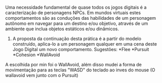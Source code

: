 Uma necessidade fundamental de quase todos os jogos digitais é a caracterização de personagens NPCs. Em
mundos virtuais estes comportamentos são as conduções das habilidades de um personagem autônomo em
navegar para um destino e/ou objetivo, através de um ambiente que inclua objetos estáticos e/ou dinâmicos.

1. A proposta da continuação desta prática é a partir do modelo construído, aplica-lo a um personagem
qualquer em uma cena deste Jogo Digital um novo comportamento. Sugestões:
 *Flee
 *Pursuit
 *Cohesion
 *WallAvoid

A escolhida por min foi o WallAvoid, além disso mudei a forma de movimentação para as teclas
"WASD" do teclado ao inves do mouse (O wallavoid vem junto com o Pursuit)

